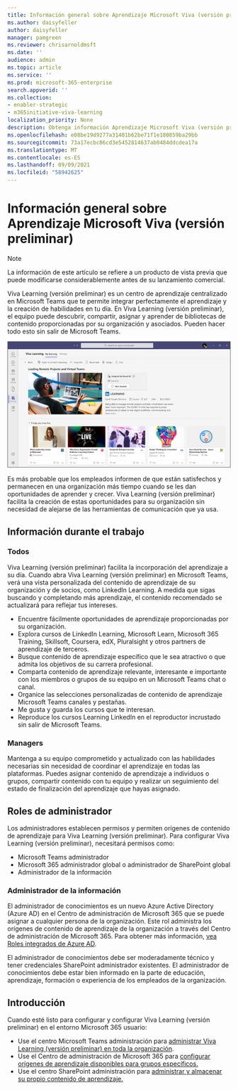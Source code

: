 ```yaml
---
title: Información general sobre Aprendizaje Microsoft Viva (versión preliminar)
ms.author: daisyfeller
author: daisyfeller
manager: pamgreen
ms.reviewer: chrisarnoldmsft
ms.date: ''
audience: admin
ms.topic: article
ms.service: ''
ms.prod: microsoft-365-enterprise
search.appverid: ''
ms.collection:
- enabler-strategic
- m365initiative-viva-learning
localization_priority: None
description: Obtenga información Aprendizaje Microsoft Viva (versión preliminar) en el entorno Microsoft 365 usuario.
ms.openlocfilehash: e08be19d9277a31401b62be71f1e180859ba29bb
ms.sourcegitcommit: 73a17ecbc06cd3e5452814637ab0484ddcdea17a
ms.translationtype: MT
ms.contentlocale: es-ES
ms.lasthandoff: 09/09/2021
ms.locfileid: "58942625"
---
```

# <a name="overview-of-microsoft-viva-learning-preview"></a>Información general sobre Aprendizaje Microsoft Viva (versión preliminar) 

> [!NOTE]
> La información de este artículo se refiere a un producto de vista previa que puede modificarse considerablemente antes de su lanzamiento comercial. 

Viva Learning (versión preliminar) es un centro de aprendizaje centralizado en Microsoft Teams que te permite integrar perfectamente el aprendizaje y la creación de habilidades en tu día. En Viva Learning (versión preliminar), el equipo puede descubrir, compartir, asignar y aprender de bibliotecas de contenido proporcionadas por su organización y asociados. Pueden hacer todo esto sin salir de Microsoft Teams.

   ![Captura de pantalla de la página principal de Viva Learning (vista previa) en Teams.](../media/learning/learning-home-teams.png)
 
Es más probable que los empleados informen de que están satisfechos y permanecen en una organización más tiempo cuando se les dan oportunidades de aprender y crecer. Viva Learning (versión preliminar) facilita la creación de estas oportunidades para su organización sin necesidad de alejarse de las herramientas de comunicación que ya usa.

## <a name="learn-while-working"></a>Información durante el trabajo

### <a name="everyone"></a>Todos

Viva Learning (versión preliminar) facilita la incorporación del aprendizaje a su día. Cuando abra Viva Learning (versión preliminar) en Microsoft Teams, verá una vista personalizada del contenido de aprendizaje de su organización y de socios, como LinkedIn Learning. A medida que sigas buscando y completando más aprendizaje, el contenido recomendado se actualizará para reflejar tus intereses.

- Encuentre fácilmente oportunidades de aprendizaje proporcionadas por su organización.
- Explora cursos de LinkedIn Learning, Microsoft Learn, Microsoft 365 Training, Skillsoft, Coursera, edX, Pluralsight y otros partners de aprendizaje de terceros.
- Busque contenido de aprendizaje específico que le sea atractivo o que admita los objetivos de su carrera profesional.
- Comparta contenido de aprendizaje relevante, interesante e importante con los miembros o grupos de su equipo en un Microsoft Teams chat o canal.
- Organice las selecciones personalizadas de contenido de aprendizaje Microsoft Teams canales y pestañas.
- Me gusta y guarda los cursos que te interesan.
- Reproduce los cursos Learning LinkedIn en el reproductor incrustado sin salir de Microsoft Teams.

### <a name="managers"></a>Managers

Mantenga a su equipo comprometido y actualizado con las habilidades necesarias sin necesidad de coordinar el aprendizaje en todas las plataformas. Puedes asignar contenido de aprendizaje a individuos o grupos, compartir contenido con tu equipo y realizar un seguimiento del estado de finalización del aprendizaje que hayas asignado.

## <a name="admin-roles"></a>Roles de administrador

Los administradores establecen permisos y permiten orígenes de contenido de aprendizaje para Viva Learning (versión preliminar). Para configurar Viva Learning (versión preliminar), necesitará permisos como:

- Microsoft Teams administrador
- Microsoft 365 administrador global o administrador de SharePoint global
- Administrador de la información

### <a name="knowledge-admin"></a>Administrador de la información

El administrador de conocimientos es un nuevo Azure Active Directory (Azure AD) en el Centro de administración de Microsoft 365 que se puede asignar a cualquier persona de la organización. Este rol administra los orígenes de contenido de aprendizaje de la organización a través del Centro de administración de Microsoft 365. Para obtener más información, [vea Roles integrados de Azure AD](/azure/active-directory/roles/permissions-reference#knowledge-administrator).

El administrador de conocimientos debe ser moderadamente técnico y tener credenciales SharePoint administrador existentes. El administrador de conocimientos debe estar bien informado en la parte de educación, aprendizaje, formación o experiencia de los empleados de la organización.

## <a name="get-started"></a>Introducción

Cuando esté listo para configurar y configurar Viva Learning (versión preliminar) en el entorno Microsoft 365 usuario:

- Use el centro Microsoft Teams administración para [administrar Viva Learning (versión preliminar) en toda la organización](set-up-teams-admin-center.md).
- Use el Centro de administración de Microsoft 365 para [configurar orígenes de aprendizaje disponibles para grupos específicos.](content-sources-365-admin-center.md)
- Use el centro SharePoint administración para [administrar y almacenar su propio contenido de aprendizaje.](configure-sharepoint-content-source.md)




